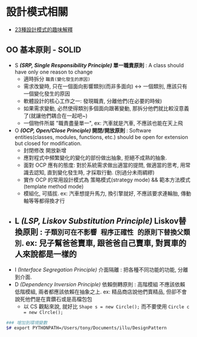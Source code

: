 # 設計模式相關

- [23種設計模式的趣味解釋](http://jimmy0222.pixnet.net/blog/post/37216962-%5B%E8%BD%89%E8%B2%BC%5D-23%E7%A8%AE%E8%A8%AD%E8%A8%88%E6%A8%A1%E5%BC%8F%E7%9A%84%E8%B6%A3%E5%91%B3%E8%A7%A3%E9%87%8B)

## OO 基本原則 - SOLID
- S ***(SRP, Single Responsibility Principle)* 單一職責原則** : A class should have only one reason to change
    - 適時拆分 `職責(變化發生的原因)`
    - 需求改變時, 只在一個面向影響類別(而非多面向) <-> 一個類別, 應該只有一個變化發生的原因
    - 軟體設計的核心工作之一: 發現職責, 分離他們(在必要的時候)
    - 如果需求變動, 必然使得類別多個面向跟著變動, 那拆分他們就比較沒意義了(就讓他們耦合在一起吧~)
    - 一個物件所屬 "職責盡量單一", ex: 汽車就是汽車, 不應該也能在天上飛
- O ***(OCP, Open/Close Principle)* 開閉/開放原則** : Software entities(classes, modules, functions, etc.) should be open for extension but closed for modification.
    - 封閉修改 開放新增
    - 應對程式中頻繁變化的變化的部份做出抽象, 拒絕不成熟的抽象.
    - 面對 OCP 應有的態度: 對於系統需求做出適當的提問, 做適當的思考, 用常識去認知, 直到變化發生時, 才採取行動. (別過分未雨綢繆)
    - 實作 OCP 的常用設計模式為 策略模式(strategy mode) && 範本方法模式(template method mode)
    - 模組化, 可插拔. ex: 汽車想提升馬力, 換引擎就好, 不應該要求連輪胎, 傳動軸等等都得換才行 
- L ***(LSP, Liskov Substitution Principle)* Liskov替換原則** : `子類別可在不影響 程序正確性 的原則下替換父類別`. ex: 兒子幫爸爸賣車, 跟爸爸自己賣車, 對買車的人來說都是一樣的
    - 
- I *(Interface Segregation Principle)* 介面隔離 : 把各種不同功能的功能, 分離到介面.
- D *(Dependency Inversion Principle)* 依賴倒轉原則 : 高階模組 不應該依賴 低階模組, 兩者都應該依賴在抽象之上. ex: 精品商店說他們賣精品, 但卻不會說死他們是在賣鑽石或是高檔包包
    - 以 CS 觀點來說, 就好比 `Shape s = new Circle();` 而不要使用 `Circle c = new Clrcle();`


```bash
### 增加到環境變數
$# export PYTHONPATH=/Users/tony/Documents/illu/DesignPattern
```
